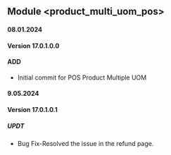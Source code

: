 ## Module <product_multi_uom_pos>

#### 08.01.2024
#### Version 17.0.1.0.0
#### ADD
- Initial commit for POS Product Multiple UOM

#### 9.05.2024
#### Version 17.0.1.0.1
##### UPDT
- Bug Fix-Resolved the issue in the refund page.